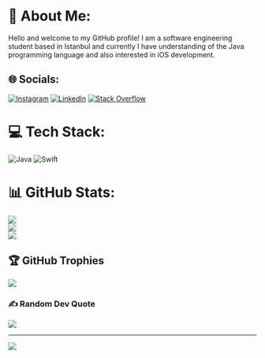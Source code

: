# 💫 About Me:
Hello and welcome to my GitHub profile! I am a software engineering student based in Istanbul and currently I have understanding of the Java programming language and also interested in iOS development. 


## 🌐 Socials:
[![Instagram](https://img.shields.io/badge/Instagram-%23E4405F.svg?logo=Instagram&logoColor=white)](https://instagram.com/beyzaolgunsoy) [![LinkedIn](https://img.shields.io/badge/LinkedIn-%230077B5.svg?logo=linkedin&logoColor=white)](https://linkedin.com/in/https://www.linkedin.com/in/beyza-zehra-olgunsoy-8b0b391b3) [![Stack Overflow](https://img.shields.io/badge/-Stackoverflow-FE7A16?logo=stack-overflow&logoColor=white)](https://stackoverflow.com/users/21459246) 

# 💻 Tech Stack:
![Java](https://img.shields.io/badge/java-%23ED8B00.svg?style=for-the-badge&logo=java&logoColor=white) ![Swift](https://img.shields.io/badge/swift-F54A2A?style=for-the-badge&logo=swift&logoColor=white)
# 📊 GitHub Stats:
![](https://github-readme-stats.vercel.app/api?username=beyzazehra&theme=dark&hide_border=false&include_all_commits=true&count_private=true)<br/>
![](https://github-readme-streak-stats.herokuapp.com/?user=beyzazehra&theme=dark&hide_border=false)<br/>
![](https://github-readme-stats.vercel.app/api/top-langs/?username=beyzazehra&theme=dark&hide_border=false&include_all_commits=true&count_private=true&layout=compact)

## 🏆 GitHub Trophies
![](https://github-profile-trophy.vercel.app/?username=beyzazehra&theme=onestar&no-frame=true&no-bg=false&margin-w=4)

### ✍️ Random Dev Quote
![](https://quotes-github-readme.vercel.app/api?type=horizontal&theme=radical)

---
[![](https://visitcount.itsvg.in/api?id=beyzazehra&icon=0&color=0)](https://visitcount.itsvg.in)

<!-- Proudly created with GPRM ( https://gprm.itsvg.in ) -->